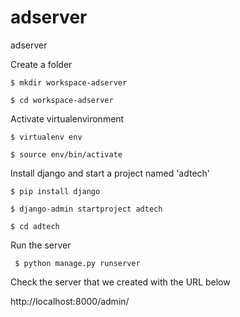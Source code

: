 # adserver
adserver

Create a folder

```$ mkdir workspace-adserver```

```$ cd workspace-adserver```

Activate virtualenvironment 

```$ virtualenv env```

```$ source env/bin/activate```

Install django and start a project named 'adtech'

```$ pip install django```

```$ django-admin startproject adtech```

```$ cd adtech```

Run the server 

``` $ python manage.py runserver```

Check the server that we created with the URL below 

http://localhost:8000/admin/




